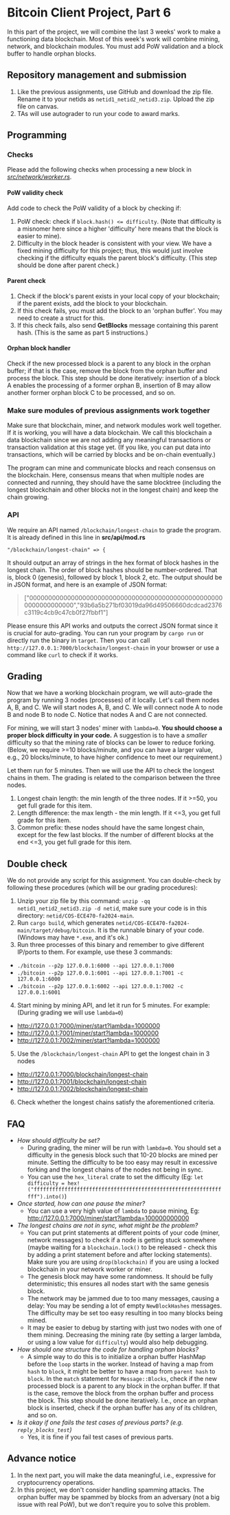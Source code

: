 # Bitcoin Client Project, Part 6

In this part of the project, we will combine the last 3 weeks' work to make a functioning data blockchain. Most of this week's work will combine mining, network, and blockchain modules. You must add PoW validation and a block buffer to handle orphan blocks.

## Repository management and submission

1. Like the previous assignments, use GitHub and download the zip file. Rename it to your netids as `netid1_netid2_netid3.zip`. Upload the zip file on canvas.
2. TAs will use autograder to run your code to award marks.

## Programming

### Checks
Please add the following checks when processing a new block in *[src/network/worker.rs](../src/network/worker.rs)*.

#### PoW validity check

Add code to check the PoW validity of a block by checking if:

1. PoW check: check if `block.hash() <= difficulty`. (Note that difficulty is a misnomer here since a higher 'difficulty' here means that the block is easier to mine).
2. Difficulty in the block header is consistent with your view. We have a fixed mining difficulty for this project; thus, this would just involve checking if the difficulty equals the parent block's difficulty. (This step should be done after parent check.)

#### Parent check

1. Check if the block's parent exists in your local copy of your blockchain; if the parent exists, add the block to your blockchain.
2. If this check fails, you must add the block to an 'orphan buffer'. You may need to create a struct for this.
3. If this check fails, also send **GetBlocks** message containing this parent hash. (This is the same as part 5 instructions.)

#### Orphan block handler

Check if the new processed block is a parent to any block in the orphan buffer; if that is the case, remove the block from the orphan buffer and process the block. This step should be done iteratively: insertion of a block A enables the processing of a former orphan B, insertion of B may allow another former orphan block C to be processed, and so on.

### Make sure modules of previous assignments work together

Make sure that blockchain, miner, and network modules work well together. If it is working, you will have a data blockchain. We call this blockchain a data blockchain since we are not adding any meaningful transactions or transaction validation at this stage yet. (If you like, you can put data into transactions, which will be carried by blocks and be on-chain eventually.)

The program can mine and communicate blocks and reach consensus on the blockchain. Here, consensus means that when multiple nodes are connected and running, they should have the same blocktree (including the longest blockchain and other blocks not in the longest chain) and keep the chain growing.

### API

We require an API named `/blockchain/longest-chain` to grade the program. It is already defined in this line in __src/api/mod.rs__
```
"/blockchain/longest-chain" => {
```

It should output an array of strings in the hex format of block hashes in the longest chain. The order of block hashes should be number-ordered. That is, block 0 (genesis), followed by block 1, block 2, etc. The output should be in JSON format, and here is an example of JSON format:

> ["0000000000000000000000000000000000000000000000000000000000000000","93b6a5b271bf03019da96d49506660dcdcad2376c3119c4cb9c47cb0f27fbbf1"]

Please ensure this API works and outputs the correct JSON format since it is crucial for auto-grading. You can run your program by `cargo run` or directly run the binary in `target`. Then you can call `http://127.0.0.1:7000/blockchain/longest-chain` in your browser or use a command like `curl` to check if it works.

## Grading

Now that we have a working blockchain program, we will auto-grade the program by running 3 nodes (processes) of it locally. Let's call them nodes A, B, and C. We will start nodes A, B, and C. We will connect node A to node B and node B to node C. Notice that nodes A and C are not connected.

For mining, we will start 3 nodes' miner with `lambda=0`. **You should choose a proper block difficulty in your code.** A suggestion is to have a _smaller_ difficulty so that the mining rate of blocks can be lower to reduce forking. (Below, we require >=10 blocks/minute, and you can have a larger value, e.g., 20 blocks/minute, to have higher confidence to meet our requirement.)

Let them run for 5 minutes. Then we will use the API to check the longest chains in them. The grading is related to the comparison between the three nodes.

1. Longest chain length: the min length of the three nodes. If it >=50, you get full grade for this item.
2. Length difference: the max length - the min length. If it <=3, you get full grade for this item.
3. Common prefix: these nodes should have the same longest chain, except for the few last blocks. If the number of different blocks at the end <=3, you get full grade for this item.

## Double check
We do not provide any script for this assignment. You can double-check by following these procedures (which will be our grading procedures):

1. Unzip your zip file by this command: `unzip -qq netid1_netid2_netid3.zip -d netid`, make sure your code is in this directory: `netid/COS-ECE470-fa2024-main`.
2. Run `cargo build`, which generates `netid/COS-ECE470-fa2024-main/target/debug/bitcoin`. It is the runnable binary of your code. (Windows may have `*.exe`, and it's ok.)
3. Run three processes of this binary and remember to give different IP/ports to them. For example, use these 3 commands:
- `./bitcoin --p2p 127.0.0.1:6000 --api 127.0.0.1:7000`
- `./bitcoin --p2p 127.0.0.1:6001 --api 127.0.0.1:7001 -c 127.0.0.1:6000`
- `./bitcoin --p2p 127.0.0.1:6002 --api 127.0.0.1:7002 -c 127.0.0.1:6001`
4. Start mining by mining API, and let it run for 5 minutes. For example: (During grading we will use `lambda=0`)
- http://127.0.0.1:7000/miner/start?lambda=1000000
- http://127.0.0.1:7001/miner/start?lambda=1000000
- http://127.0.0.1:7002/miner/start?lambda=1000000

5. Use the `/blockchain/longest-chain` API to get the longest chain in 3 nodes
- http://127.0.0.1:7000/blockchain/longest-chain
- http://127.0.0.1:7001/blockchain/longest-chain
- http://127.0.0.1:7002/blockchain/longest-chain
6. Check whether the longest chains satisfy the aforementioned criteria.


## FAQ
- *How should difficulty be set?* 
     - During grading, the miner will be run with `lambda=0`. You should set a difficulty in the genesis block such that 10-20 blocks are mined per minute. Setting the difficulty to be too easy may result in excessive forking and the longest chains of the nodes not being in sync.
     - You can use the `hex_literal` crate to set the difficulty (Eg: `let difficulty = hex!("ffffffffffffffffffffffffffffffffffffffffffffffffffffffffffffffff").into()`)
- *Once started, how can one pause the miner?* 
     - You can use a very high value of `lambda` to pause mining, Eg: http://127.0.0.1:7000/miner/start?lambda=100000000000
- *The longest chains are not in sync, what might be the problem?*
    - You can put print statements at different points of your code (miner, network messages) to check if a node is getting stuck somewhere (maybe waiting for a `blockchain.lock()` to be released - check this by adding a print statement before and after locking statements). Make sure you are using `drop(blockchain)` if you are using a locked blockchain in your network worker or miner.  
     - The genesis block may have some randomness. It should be fully deterministic; this ensures all nodes start with the same genesis block.
     - The network may be jammed due to too many messages, causing a delay: You may be sending a lot of empty `NewBlockHashes` messages. The difficulty may be set too easy resulting in too many blocks being mined.
     - It may be easier to debug by starting with just two nodes with one of them mining. Decreasing the mining rate (by setting a larger lambda, or using a low value for `difficulty`) would also help debugging.
- *How should one structure the code for handling orphan blocks?* 
    - A simple way to do this is to initialize a orphan buffer HashMap before the `loop` starts in the worker. Instead of having a map from `hash` to `block`, it might be better to have a map from `parent hash` to `block`. In the `match` statement for `Message::Blocks`, check if the new processed block is a parent to any block in the orphan buffer. If that is the case, remove the block from the orphan buffer and process the block. This step should be done iteratively. I.e., once an orphan block is inserted, check if the orphan buffer has any of its children, and so on.
- *Is it okay if one fails the test cases of previous parts? (e.g. `reply_blocks_test`)* 
     - Yes, it is fine if you fail test cases of previous parts.

## Advance notice
1. In the next part, you will make the data meaningful, i.e., expressive for cryptocurrency operations.
2. In this project, we don't consider handling spamming attacks. The orphan buffer may be spammed by blocks from an adversary (not a big issue with real PoW), but we don't require you to solve this problem.
